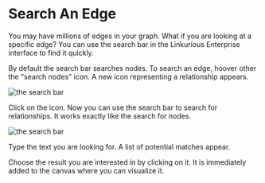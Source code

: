 # Search An Edge

You may have millions of edges in your graph. What if you are looking at a specific edge? You can use the search bar in the Linkurious Enterprise interface to find it quickly.

By default the search bar searches nodes. To search an edge, hoover other the "search nodes" icon. A new icon representing a relationship appears.

![the search bar](https://dl.dropboxusercontent.com/s/no2gsgaooco5pec/20.png?dl=0)

Click on the icon. Now you can use the search bar to search for relationships. It works exactly like the search for nodes.

![the search bar](https://dl.dropboxusercontent.com/s/vfaoml8l3amd1l2/21.png?dl=0)

Type the text you are looking for. A list of potential matches appear.

Choose the result you are interested in by clicking on it. It is immediately added to the canvas where you can visualize it.

